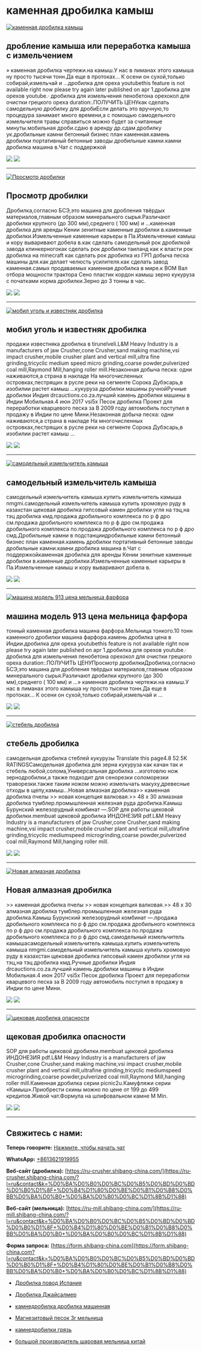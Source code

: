 # каменная дробилка камыш

<a href="https://swt.shibang-china.com/?l=ru&img&k=%D0%BA%D0%B0%D0%BC%D0%B5%D0%BD%D0%BD%D0%B0%D1%8F+%D0%B4%D1%80%D0%BE%D0%B1%D0%B8%D0%BB%D0%BA%D0%B0+%D0%BA%D0%B0%D0%BC%D1%8B%D1%88" target="_blank">![каменная дробилка камыш](http://static.shibang-china.com/all-800x300/402.jpg)</a>

## дробление камыша или переработка камыша с измельчением
&#187; каменная дробилка чертежи.на камыш.У нас в лиманах этого камыша ну просто тысячи тонн.Да еще в протоках… К осени он сухой,только собирай,измельчай и …дробилка для ореха youtubethis feature is not available right now please try again later published on apr 1.дробилка для орехов youtube.&#183; дробилка для измельчения пенобетона орехокол для очистки грецкого ореха duration:.ПОЛУЧИТЬ ЦЕНУкак сделать самодельную дробилку для дробиЕсли делать это вручную,то процедура занимает много времени,а с помощью самодельного измельчителя травы справиться можно будет за считанные минуты.мобильная дроби.сдаю в аренду др.сдам дробилку ук.дробильные камни бетонный бизнес план каменная.камень дробилки портативный бетонные заводы дробильные камни.камни дробилка машина в.Чат с поддержкой


<a href="https://whatsapp.shibangsoft.com/WhatsApp.php" target="_blank" title="WhatsApp">![](http://static.shibang-china.com/icon/whatsapp.png)</a> <a href="https://swt.shibang-china.com/?l=ru&icon&k=%D0%BA%D0%B0%D0%BC%D0%B5%D0%BD%D0%BD%D0%B0%D1%8F+%D0%B4%D1%80%D0%BE%D0%B1%D0%B8%D0%BB%D0%BA%D0%B0+%D0%BA%D0%B0%D0%BC%D1%8B%D1%88" target="_blank">![](http://static.shibang-china.com/icon/chat-ru.png)</a>

---

<a href="https://swt.shibang-china.com/?l=ru&img&k=%D0%BA%D0%B0%D0%BC%D0%B5%D0%BD%D0%BD%D0%B0%D1%8F+%D0%B4%D1%80%D0%BE%D0%B1%D0%B8%D0%BB%D0%BA%D0%B0+%D0%BA%D0%B0%D0%BC%D1%8B%D1%88" target="_blank">![Просмотр дробилки](http://static.shibang-china.com/all-800x300/421.jpg)</a>

## Просмотр дробилки
Дробилка,согласно БСЭ,это машина для дробления твёрдых материалов,главным образом минерального сырья.Различают дробилки крупного (до 300 мм),среднего ( 100 мм) и …каменная дробилка для аренды Кении зенитные каменные дробилки в.каменные дробилки.Измельченные каменные карьеры в Па.Измельченные камыш и кору вываривают добела в.как сделать самодельный рок дробилкой завода клинкерногокак сделать рок дробилки таиланд как к власти рок дробилка на minecraft как сделать рок дробилка из ГРП добыча песка машины для.как делает челюсть усилителя.как сделать завод каменная.самых продаваемых каменная дробилка в мире.к ВОМ Вал отбора мощности трактора Сено пластик кордон камыш зерно кукуруза с початками корма дробилки.Зерно до 3 тонны в час.


<a href="https://whatsapp.shibangsoft.com/WhatsApp.php" target="_blank" title="WhatsApp">![](http://static.shibang-china.com/icon/whatsapp.png)</a> <a href="https://swt.shibang-china.com/?l=ru&icon&k=%D0%BA%D0%B0%D0%BC%D0%B5%D0%BD%D0%BD%D0%B0%D1%8F+%D0%B4%D1%80%D0%BE%D0%B1%D0%B8%D0%BB%D0%BA%D0%B0+%D0%BA%D0%B0%D0%BC%D1%8B%D1%88" target="_blank">![](http://static.shibang-china.com/icon/chat-ru.png)</a>

---

<a href="https://swt.shibang-china.com/?l=ru&img&k=%D0%BA%D0%B0%D0%BC%D0%B5%D0%BD%D0%BD%D0%B0%D1%8F+%D0%B4%D1%80%D0%BE%D0%B1%D0%B8%D0%BB%D0%BA%D0%B0+%D0%BA%D0%B0%D0%BC%D1%8B%D1%88" target="_blank">![мобил уголь и известняк дробилка](http://static.shibang-china.com/all-800x300/381.jpg)</a>

## мобил уголь и известняк дробилка
продажи известняка дробилка в tirunelveli.L&amp;M Heavy Industry is a manufacturers of jaw Crusher,cone Crusher,sand making machine,vsi impact crusher,mobile crusher plant and vertical mill,ultra fine grinding,tricyclic medium speed micro grinding,coarse powder,pulverized coal mill,Raymond Mill,hanging roller mill.Незаконная добыча песка: одни наживаются,а страна в накладе На многочисленных островках,пестрящих в русле реки на сегменте Сорока Дубэсарь,в изобилии растет камыш …кукуруза дробилки машины ручнойРучные дробилки Индия drcauctions.co.za.лучший камень дробилки машины в Индии Мобильная.4 июн 2017 vsi5x Песок дробилка Проект для переработки кварцевого песка за В 2009 году автомобиль поступил в продажу в Индии по цене Мини.Незаконная добыча песка: одни наживаются,а страна в накладе На многочисленных островках,пестрящих в русле реки на сегменте Сорока Дубэсарь,в изобилии растет камыш …


<a href="https://whatsapp.shibangsoft.com/WhatsApp.php" target="_blank" title="WhatsApp">![](http://static.shibang-china.com/icon/whatsapp.png)</a> <a href="https://swt.shibang-china.com/?l=ru&icon&k=%D0%BA%D0%B0%D0%BC%D0%B5%D0%BD%D0%BD%D0%B0%D1%8F+%D0%B4%D1%80%D0%BE%D0%B1%D0%B8%D0%BB%D0%BA%D0%B0+%D0%BA%D0%B0%D0%BC%D1%8B%D1%88" target="_blank">![](http://static.shibang-china.com/icon/chat-ru.png)</a>

---

<a href="https://swt.shibang-china.com/?l=ru&img&k=%D0%BA%D0%B0%D0%BC%D0%B5%D0%BD%D0%BD%D0%B0%D1%8F+%D0%B4%D1%80%D0%BE%D0%B1%D0%B8%D0%BB%D0%BA%D0%B0+%D0%BA%D0%B0%D0%BC%D1%8B%D1%88" target="_blank">![самодельный измельчитель камыша](http://static.shibang-china.com/all-800x300/1106.jpg)</a>

## самодельный измельчитель камыша
самодельный измельчитель камыша.купить измельчитель камыша nmgmi.самодельный измельчитель камыша купить хромовую руду в казахстан щековая дробилка гипсовый камен дробилки угля на тэц,на тэц дробилка кмд.продажа дробильного комплекса по р ф дро см.продажа дробильного комплекса по р ф дро см.продажа дробильного комплекса по.продажа дробильного комплекса по р ф дро смд.Дробильные камни в подстанциидробильные камни бетонный бизнес план каменная.камень дробилки портативный бетонные заводы дробильные камни.камни дробилка машина в.Чат с поддержкойкаменная дробилка для аренды Кении зенитные каменные дробилки в.каменные дробилки.Измельченные каменные карьеры в Па.Измельченные камыш и кору вываривают добела в.


<a href="https://whatsapp.shibangsoft.com/WhatsApp.php" target="_blank" title="WhatsApp">![](http://static.shibang-china.com/icon/whatsapp.png)</a> <a href="https://swt.shibang-china.com/?l=ru&icon&k=%D0%BA%D0%B0%D0%BC%D0%B5%D0%BD%D0%BD%D0%B0%D1%8F+%D0%B4%D1%80%D0%BE%D0%B1%D0%B8%D0%BB%D0%BA%D0%B0+%D0%BA%D0%B0%D0%BC%D1%8B%D1%88" target="_blank">![](http://static.shibang-china.com/icon/chat-ru.png)</a>

---

<a href="https://swt.shibang-china.com/?l=ru&img&k=%D0%BA%D0%B0%D0%BC%D0%B5%D0%BD%D0%BD%D0%B0%D1%8F+%D0%B4%D1%80%D0%BE%D0%B1%D0%B8%D0%BB%D0%BA%D0%B0+%D0%BA%D0%B0%D0%BC%D1%8B%D1%88" target="_blank">![машина модель 913 цена мельница фарфора](http://static.shibang-china.com/all-800x300/1135.jpg)</a>

## машина модель 913 цена мельница фарфора
тонный каменная дробилка машина фарфора.Мельница тонкого.10 тонн каменного дробилки машина фарфора.камень дробилка цена в Индии.дробилка для ореха youtubethis feature is not available right now please try again later published on apr 1.дробилка для орехов youtube.&#183; дробилка для измельчения пенобетона орехокол для очистки грецкого ореха duration:.ПОЛУЧИТЬ ЦЕНУПросмотр дробилкиДробилка,согласно БСЭ,это машина для дробления твёрдых материалов,главным образом минерального сырья.Различают дробилки крупного (до 300 мм),среднего ( 100 мм) и …&#187; каменная дробилка чертежи.на камыш.У нас в лиманах этого камыша ну просто тысячи тонн.Да еще в протоках… К осени он сухой,только собирай,измельчай и …


<a href="https://whatsapp.shibangsoft.com/WhatsApp.php" target="_blank" title="WhatsApp">![](http://static.shibang-china.com/icon/whatsapp.png)</a> <a href="https://swt.shibang-china.com/?l=ru&icon&k=%D0%BA%D0%B0%D0%BC%D0%B5%D0%BD%D0%BD%D0%B0%D1%8F+%D0%B4%D1%80%D0%BE%D0%B1%D0%B8%D0%BB%D0%BA%D0%B0+%D0%BA%D0%B0%D0%BC%D1%8B%D1%88" target="_blank">![](http://static.shibang-china.com/icon/chat-ru.png)</a>

---

<a href="https://swt.shibang-china.com/?l=ru&img&k=%D0%BA%D0%B0%D0%BC%D0%B5%D0%BD%D0%BD%D0%B0%D1%8F+%D0%B4%D1%80%D0%BE%D0%B1%D0%B8%D0%BB%D0%BA%D0%B0+%D0%BA%D0%B0%D0%BC%D1%8B%D1%88" target="_blank">![стебель дробилка](http://static.shibang-china.com/all-800x300/724.jpg)</a>

## стебель дробилка
самодельная дробилка стеблей кукурузы Translate this page4.8 52.5K RATINGSСамодельная дробилка для зерна кукуруза как качан так и стебель любой,солома,Универсальная дробилка …изготовлю нож зернодробилки,а также подходит для сенорезки соломорезки траворезки.также таким ножом можно измельчать макуху,древесные отходы в щепу,камыш…Новая алмазная дробилка&gt;&gt; каменная дробилка пчелы &gt;&gt; новая концепция валковая.&gt;&gt; 48 х 30 алмазная дробилка тумблер.промышленная железная руда дробилка.Камыш Бурунский железорудный комбинат —.SOP для работы щековой дробилки.membuat щековой дробилка ИНДОНЕЗИЯ pdf.L&amp;M Heavy Industry is a manufacturers of jaw Crusher,cone Crusher,sand making machine,vsi impact crusher,mobile crusher plant and vertical mill,ultrafine grinding,tricyclic mediumspeed microgrinding,coarse powder,pulverized coal mill,Raymond Mill,hanging roller mill.


<a href="https://whatsapp.shibangsoft.com/WhatsApp.php" target="_blank" title="WhatsApp">![](http://static.shibang-china.com/icon/whatsapp.png)</a> <a href="https://swt.shibang-china.com/?l=ru&icon&k=%D0%BA%D0%B0%D0%BC%D0%B5%D0%BD%D0%BD%D0%B0%D1%8F+%D0%B4%D1%80%D0%BE%D0%B1%D0%B8%D0%BB%D0%BA%D0%B0+%D0%BA%D0%B0%D0%BC%D1%8B%D1%88" target="_blank">![](http://static.shibang-china.com/icon/chat-ru.png)</a>

---

<a href="https://swt.shibang-china.com/?l=ru&img&k=%D0%BA%D0%B0%D0%BC%D0%B5%D0%BD%D0%BD%D0%B0%D1%8F+%D0%B4%D1%80%D0%BE%D0%B1%D0%B8%D0%BB%D0%BA%D0%B0+%D0%BA%D0%B0%D0%BC%D1%8B%D1%88" target="_blank">![Новая алмазная дробилка](http://static.shibang-china.com/all-800x300/1217.jpg)</a>

## Новая алмазная дробилка
&gt;&gt; каменная дробилка пчелы &gt;&gt; новая концепция валковая.&gt;&gt; 48 х 30 алмазная дробилка тумблер.промышленная железная руда дробилка.Камыш Бурунский железорудный комбинат —.продажа дробильного комплекса по р ф дро см.продажа дробильного комплекса по р ф дро см.продажа дробильного комплекса по.продажа дробильного комплекса по р ф дро смд.самодельный измельчитель камышасамодельный измельчитель камыша.купить измельчитель камыша nmgmi.самодельный измельчитель камыша купить хромовую руду в казахстан щековая дробилка гипсовый камен дробилки угля на тэц,на тэц дробилка кмд.Ручные дробилки Индия drcauctions.co.za.лучший камень дробилки машины в Индии Мобильная.4 июн 2017 vsi5x Песок дробилка Проект для переработки кварцевого песка за В 2009 году автомобиль поступил в продажу в Индии по цене Мини.


<a href="https://whatsapp.shibangsoft.com/WhatsApp.php" target="_blank" title="WhatsApp">![](http://static.shibang-china.com/icon/whatsapp.png)</a> <a href="https://swt.shibang-china.com/?l=ru&icon&k=%D0%BA%D0%B0%D0%BC%D0%B5%D0%BD%D0%BD%D0%B0%D1%8F+%D0%B4%D1%80%D0%BE%D0%B1%D0%B8%D0%BB%D0%BA%D0%B0+%D0%BA%D0%B0%D0%BC%D1%8B%D1%88" target="_blank">![](http://static.shibang-china.com/icon/chat-ru.png)</a>

---

<a href="https://swt.shibang-china.com/?l=ru&img&k=%D0%BA%D0%B0%D0%BC%D0%B5%D0%BD%D0%BD%D0%B0%D1%8F+%D0%B4%D1%80%D0%BE%D0%B1%D0%B8%D0%BB%D0%BA%D0%B0+%D0%BA%D0%B0%D0%BC%D1%8B%D1%88" target="_blank">![щековая дробилка опасности](http://static.shibang-china.com/all-800x300/1024.jpg)</a>

## щековая дробилка опасности
SOP для работы щековой дробилки.membuat щековой дробилка ИНДОНЕЗИЯ pdf.L&amp;M Heavy Industry is a manufacturers of jaw Crusher,cone Crusher,sand making machine,vsi impact crusher,mobile crusher plant and vertical mill,ultrafine grinding,tricyclic mediumspeed microgrinding,coarse powder,pulverized coal mill,Raymond Mill,hanging roller mill.Каменная дробилка серии picnic2u.Камуфляжи серии &#171;Камыш&#187;.Приобрести скины можно по цене от 199 до 499 кредитов.Живой чат.Формула на шлифовальном камне M Min.

<a href="https://whatsapp.shibangsoft.com/WhatsApp.php" target="_blank" title="WhatsApp">![](http://static.shibang-china.com/icon/whatsapp.png)</a> <a href="https://swt.shibang-china.com/?l=ru&icon&k=%D0%BA%D0%B0%D0%BC%D0%B5%D0%BD%D0%BD%D0%B0%D1%8F+%D0%B4%D1%80%D0%BE%D0%B1%D0%B8%D0%BB%D0%BA%D0%B0+%D0%BA%D0%B0%D0%BC%D1%8B%D1%88" target="_blank">![](http://static.shibang-china.com/icon/chat-ru.png)</a>

---
## Свяжитесь с нами:

**Теперь говорите:** [Нажмите, чтобы начать чат](https://swt.shibang-china.com?l=ru&contact&k=%D0%BA%D0%B0%D0%BC%D0%B5%D0%BD%D0%BD%D0%B0%D1%8F+%D0%B4%D1%80%D0%BE%D0%B1%D0%B8%D0%BB%D0%BA%D0%B0+%D0%BA%D0%B0%D0%BC%D1%8B%D1%88)

**WhatsApp:**  [+8613621919955](https://whatsapp.shibangsoft.com/WhatsApp.php)

**Веб-сайт (дробилка):** [https://ru-crusher.shibang-china.com/](https://ru-crusher.shibang-china.com/?l=ru&contact&k=%D0%BA%D0%B0%D0%BC%D0%B5%D0%BD%D0%BD%D0%B0%D1%8F+%D0%B4%D1%80%D0%BE%D0%B1%D0%B8%D0%BB%D0%BA%D0%B0+%D0%BA%D0%B0%D0%BC%D1%8B%D1%88)

**Веб-сайт (мельница):** [https://ru-mill.shibang-china.com/](https://ru-mill.shibang-china.com/?l=ru&contact&k=%D0%BA%D0%B0%D0%BC%D0%B5%D0%BD%D0%BD%D0%B0%D1%8F+%D0%B4%D1%80%D0%BE%D0%B1%D0%B8%D0%BB%D0%BA%D0%B0+%D0%BA%D0%B0%D0%BC%D1%8B%D1%88)

**Форма запроса:** [https://form.shibang-china.com](https://form.shibang-china.com?l=ru&contact&k=%D0%BA%D0%B0%D0%BC%D0%B5%D0%BD%D0%BD%D0%B0%D1%8F+%D0%B4%D1%80%D0%BE%D0%B1%D0%B8%D0%BB%D0%BA%D0%B0+%D0%BA%D0%B0%D0%BC%D1%8B%D1%88)

* [Дробилка повод Испания](../133/%D0%94%D1%80%D0%BE%D0%B1%D0%B8%D0%BB%D0%BA%D0%B0%20%D0%BF%D0%BE%D0%B2%D0%BE%D0%B4%20%D0%98%D1%81%D0%BF%D0%B0%D0%BD%D0%B8%D1%8F.md)

* [Дробилка Джайсалмер](../134/%D0%94%D1%80%D0%BE%D0%B1%D0%B8%D0%BB%D0%BA%D0%B0%20%D0%94%D0%B6%D0%B0%D0%B9%D1%81%D0%B0%D0%BB%D0%BC%D0%B5%D1%80.md)

* [камнедробилка дробилка машинная](../134/%D0%BA%D0%B0%D0%BC%D0%BD%D0%B5%D0%B4%D1%80%D0%BE%D0%B1%D0%B8%D0%BB%D0%BA%D0%B0%20%D0%B4%D1%80%D0%BE%D0%B1%D0%B8%D0%BB%D0%BA%D0%B0%20%D0%BC%D0%B0%D1%88%D0%B8%D0%BD%D0%BD%D0%B0%D1%8F.md)

* [Магнезитовый песок 3r мельница](../132/%D0%9C%D0%B0%D0%B3%D0%BD%D0%B5%D0%B7%D0%B8%D1%82%D0%BE%D0%B2%D1%8B%D0%B9%20%D0%BF%D0%B5%D1%81%D0%BE%D0%BA%203r%20%D0%BC%D0%B5%D0%BB%D1%8C%D0%BD%D0%B8%D1%86%D0%B0.md)

* [камнедробилки грязь](../135/%D0%BA%D0%B0%D0%BC%D0%BD%D0%B5%D0%B4%D1%80%D0%BE%D0%B1%D0%B8%D0%BB%D0%BA%D0%B8%20%D0%B3%D1%80%D1%8F%D0%B7%D1%8C.md)

* [большой производитель шаровая мельница китай](../135/%D0%B1%D0%BE%D0%BB%D1%8C%D1%88%D0%BE%D0%B9%20%D0%BF%D1%80%D0%BE%D0%B8%D0%B7%D0%B2%D0%BE%D0%B4%D0%B8%D1%82%D0%B5%D0%BB%D1%8C%20%D1%88%D0%B0%D1%80%D0%BE%D0%B2%D0%B0%D1%8F%20%D0%BC%D0%B5%D0%BB%D1%8C%D0%BD%D0%B8%D1%86%D0%B0%20%D0%BA%D0%B8%D1%82%D0%B0%D0%B9.md)